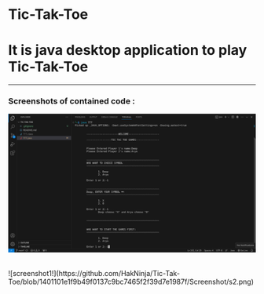 # Tic-Tak-Toe
<h1>It is java desktop application to play Tic-Tak-Toe</h1>
<hr/>
<h3>Screenshots of contained code :</h3>

![screenshot1!](https://github.com/HakNinja/Tic-Tak-Toe/blob/1401101e1f9b49f0137c9bc7465f2f39d7e1987f/Screenshot/s1.png)

<br/>
![screenshot1!](https://github.com/HakNinja/Tic-Tak-Toe/blob/1401101e1f9b49f0137c9bc7465f2f39d7e1987f/Screenshot/s2.png)
